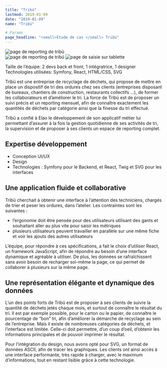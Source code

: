 ```yaml
---
title: "Tribü"
lastmod: 2019-01-09
date: "2019-01-09"
name: "Tribü"

# Params
page_headline: "<small>Etude de cas </small> Tribü"
---
```

<section class="preview">
    <div class="col-lg-9 frame">
        <img data-slideshow="illustration" src="images/etudes-de-cas/tribu-reporting.png" alt="page de reporting de tribü">
    </div>
    <div class="col-lg-3 frame--side pull-right">
        <img data-slideshow-thumb="illustration" src="images/etudes-de-cas/tribu-reporting.png" alt="page de reporting de tribü" class="active">
        <img data-slideshow-thumb="illustration" src="images/etudes-de-cas/tribu-saisie.png" alt="page de saisie sur tablette">
    </div>
</section>
<div class="clearfix"></div>
<section>
    <article>
        <p class="description">
            <div>Taille de l’équipe: 2 devs back et front, 1 intégratrice, 1 designer</div>
            <div>Technologies utilisées: Symfony, React, HTML/CSS, SVG</div>
        </p>
    </article>
    <article>
        <p>Tribü est une entreprise de recyclage de déchets, qui propose de mettre en place un dispositif de tri des ordures chez ses clients (entreprises disposant de bureaux, chantiers de construction, restaurants collectifs …), de former les collaborateurs et d’améliorer le tri. La force de Tribü est de proposer un suivi précis et un reporting mensuel, afin de connaître exactement les quantités de déchets par catégorie ainsi que la finesse du tri effectué.</p>
        <p>Tribü a confié à Elao le développement de son applicatif métier lui permettant d’assurer à la fois la gestion quotidienne de ses activités de tri, la supervision et de proposer à ses clients un espace de reporting complet.</p>
    </article>
    <article>
        <h2>Expertise développement</h2>
        <ul>
            <li>Conception UI/UX</li>
            <li>Design</li>
            <li>Technologies : Symfony pour le Backend, et React, Twig et SVG pour les interfaces</li>
        </ul>
    </article>
    <article>
        <h2>Une application fluide et collaborative</h2>
        <p>Tribü cherchait à obtenir une interface à l’attention des techniciens, chargés de trier et peser les ordures, dans l’atelier. Les contraintes sont les suivantes :
            <ul>
                <li>l’ergonomie doit être pensée pour des utilisateurs utilisant des gants et souhaitant aller au plus vite pour saisir les métriques</li>
                <li>plusieurs utilisateurs peuvent travailler en parallèle sur une même fiche et voir les ajouts des autres utilisateurs</li>
            </ul>
        </p>
        <p>L’équipe, pour répondre à ces spécifications, a fait le choix d’utiliser React, un framework JavaScript, afin de répondre au besoin d’une interface dynamique et agréable à utiliser. De plus, les données se rafraîchissent sans avoir besoin de recharger soi-même la page, ce qui permet de collaborer à plusieurs sur la même page.</p>
    </article>
    <article>
        <h2>Une représentation élégante et dynamique des données</h2>
        <p>L’un des points forts de Tribü est de proposer à ses clients de suivre la quantité de déchets jetés chaque mois, et surtout de connaître le résultat du tri. Il est par exemple possible, pour le carton ou le papier, de connaître le pourcentage de “bon” tri, afin d’améliorer la démarche de recyclage au sein de l’entreprise. Mais il existe de nombreuses catégories de déchets, et l’interface est limitée. Celle-ci doit permettre, d’un coup d’oeil, d’obtenir les informations principales et de pouvoir imprimer le résultat.</p>
        <p>Pour  l’intégration du design, nous avons opté pour SVG, un format de données ASCII, afin de tracer les graphiques. Les clients ont ainsi accès à une interface performante, très rapide à charger, avec le maximum d’informations, tout en restant lisible grâce à cette technologie.</p>
    </article>
</section>
